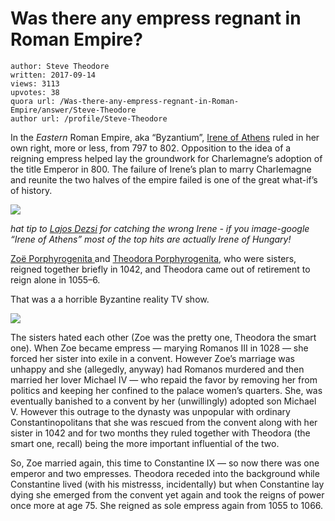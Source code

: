 # Was there any empress regnant in Roman Empire?

	author: Steve Theodore
	written: 2017-09-14
	views: 3113
	upvotes: 38
	quora url: /Was-there-any-empress-regnant-in-Roman-Empire/answer/Steve-Theodore
	author url: /profile/Steve-Theodore


In the _Eastern_ Roman Empire, aka “Byzantium”, [Irene of Athens](https://en.wikipedia.org/wiki/Irene_of_Athens) ruled in her own right, more or less, from 797 to 802. Opposition to the idea of a reigning empress helped lay the groundwork for Charlemagne’s adoption of the title Emperor in 800. The failure of Irene’s plan to marry Charlemagne and reunite the two halves of the empire failed is one of the great what-if’s of history.

![](https://qph.fs.quoracdn.net/main-qimg-c2ac9ccaa0636e5a0135f1f8586f860d-c)

_hat tip to_ _[Lajos Dezsi](https://www.quora.com/profile/Lajos-Dezsi)_ _for catching the wrong Irene - if you image-google “Irene of Athens” most of the top hits are actually Irene of Hungary!_ 

[Zoë Porphyrogenita ](https://en.wikipedia.org/wiki/Zo%C3%AB_Porphyrogenita)and [Theodora Porphyrogenita,](https://en.wikipedia.org/wiki/Theodora_Porphyrogenita_(11th_century)) who were sisters, reigned together briefly in 1042, and Theodora came out of retirement to reign alone in 1055–6.

That was a a horrible Byzantine reality TV show.

![](https://qph.fs.quoracdn.net/main-qimg-ff2fe2dbcd9b62c3cb0541d458a4bfa5-c)

The sisters hated each other (Zoe was the pretty one, Theodora the smart one). When Zoe became empress — marying Romanos III in 1028 — she forced her sister into exile in a convent. However Zoe’s marriage was unhappy and she (allegedly, anyway) had Romanos murdered and then married her lover Michael IV — who repaid the favor by removing her from politics and keeping her confined to the palace women’s quarters. She, was eventually banished to a convent by her (unwillingly) adopted son Michael V. However this outrage to the dynasty was unpopular with ordinary Constantinopolitans that she was rescued from the convent along with her sister in 1042 and for two months they ruled together with Theodora (the smart one, recall) being the more important influential of the two.

So, Zoe married again, this time to Constantine IX — so now there was one emperor and two empresses. Theodora receded into the background while Constantine lived (with his mistresss, incidentally) but when Constantine lay dying she emerged from the convent yet again and took the reigns of power once more at age 75. She reigned as sole empress again from 1055 to 1066.

